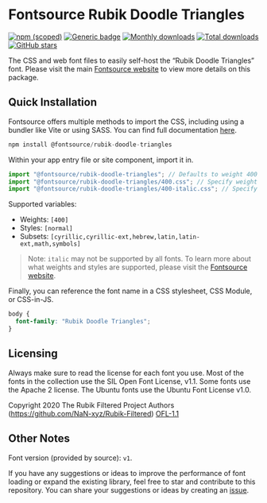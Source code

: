 # Fontsource Rubik Doodle Triangles

[![npm (scoped)](https://img.shields.io/npm/v/@fontsource/rubik-doodle-triangles?color=brightgreen)](https://www.npmjs.com/package/@fontsource/rubik-doodle-triangles) [![Generic badge](https://img.shields.io/badge/fontsource-passing-brightgreen)](https://github.com/fontsource/fontsource) [![Monthly downloads](https://badgen.net/npm/dm/@fontsource/rubik-doodle-triangles)](https://github.com/fontsource/fontsource) [![Total downloads](https://badgen.net/npm/dt/@fontsource/rubik-doodle-triangles)](https://github.com/fontsource/fontsource) [![GitHub stars](https://img.shields.io/github/stars/fontsource/fontsource.svg?style=social&label=Star)](https://github.com/fontsource/fontsource/stargazers)

The CSS and web font files to easily self-host the “Rubik Doodle Triangles” font. Please visit the main [Fontsource website](https://fontsource.org/fonts/rubik-doodle-triangles) to view more details on this package.

## Quick Installation

Fontsource offers multiple methods to import the CSS, including using a bundler like Vite or using SASS. You can find full documentation [here](https://fontsource.org/docs/getting-started/introduction).

```javascript
npm install @fontsource/rubik-doodle-triangles
```

Within your app entry file or site component, import it in.

```javascript
import "@fontsource/rubik-doodle-triangles"; // Defaults to weight 400
import "@fontsource/rubik-doodle-triangles/400.css"; // Specify weight
import "@fontsource/rubik-doodle-triangles/400-italic.css"; // Specify weight and style
```

Supported variables:
- Weights: `[400]`
- Styles: `[normal]`
- Subsets: `[cyrillic,cyrillic-ext,hebrew,latin,latin-ext,math,symbols]`

> Note: `italic` may not be supported by all fonts. To learn more about what weights and styles are supported, please visit the [Fontsource website](https://fontsource.org/fonts/rubik-doodle-triangles).

Finally, you can reference the font name in a CSS stylesheet, CSS Module, or CSS-in-JS.

```css
body {
  font-family: "Rubik Doodle Triangles";
}
```

## Licensing
Always make sure to read the license for each font you use. Most of the fonts in the collection use the SIL Open Font License, v1.1. Some fonts use the Apache 2 license. The Ubuntu fonts use the Ubuntu Font License v1.0.

Copyright 2020 The Rubik Filtered Project Authors (https://github.com/NaN-xyz/Rubik-Filtered)
[OFL-1.1](https://openfontlicense.org)

## Other Notes
Font version (provided by source): `v1`.

If you have any suggestions or ideas to improve the performance of font loading or expand the existing library, feel free to star and contribute to this repository. You can share your suggestions or ideas by creating an [issue](https://github.com/fontsource/fontsource/issues).